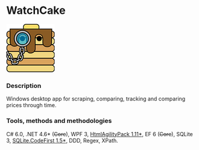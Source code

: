 #  WatchCake 

![alt text](https://raw.githubusercontent.com/jakeins/watchcake/master/logo128.png)

### Description
Windows desktop app for scraping, comparing, tracking and comparing prices through time.

### Tools, methods and methodologies
С# 6.0, .NET 4.6* (~~Core~~), WPF 3,  [HtmlAgilityPack 1.11*](https://html-agility-pack.net/),  EF 6 (~~Core~~), SQLite 3, [SQLite.CodeFirst 1.5*](https://github.com/msallin/SQLiteCodeFirst), DDD, Regex, XPath.
